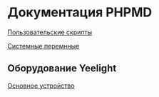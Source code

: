 # Документация PHPMD

[Пользовательские скрипты](scripts.md)

[Системные перемнные](variables.md)

## Оборудование Yeelight
[Основное устройство](yeelight\GenericDevice.md)